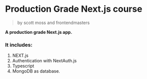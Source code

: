 # Production Grade Next.js course
> by scott moss and frontendmasters

**A production grade Next.js app.**

### It includes:
1. NEXT.js
2. Authentication with NextAuth.js
3. Typescript
4. MongoDB as database.
